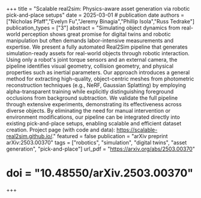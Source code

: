 +++
title = "Scalable real2sim: Physics-aware asset generation via robotic pick-and-place setups"
date = 2025-03-01 # publication date
authors = ["Nicholas Pfaff","Evelyn Fu","Jeremy Binagia","Phillip Isola","Russ Tedrake"]
publication_types = ["3"]
abstract = "Simulating object dynamics from real-world perception shows great promise for digital twins and robotic manipulation but often demands labor-intensive measurements and expertise. We present a fully automated Real2Sim pipeline that generates simulation-ready assets for real-world objects through robotic interaction. Using only a robot's joint torque sensors and an external camera, the pipeline identifies visual geometry, collision geometry, and physical properties such as inertial parameters. Our approach introduces a general method for extracting high-quality, object-centric meshes from photometric reconstruction techniques (e.g., NeRF, Gaussian Splatting) by employing alpha-transparent training while explicitly distinguishing foreground occlusions from background subtraction. We validate the full pipeline through extensive experiments, demonstrating its effectiveness across diverse objects. By eliminating the need for manual intervention or environment modifications, our pipeline can be integrated directly into existing pick-and-place setups, enabling scalable and efficient dataset creation. Project page (with code and data): https://scalable-real2sim.github.io/."
featured = false
publication = "arXiv preprint arXiv:2503.00370"
tags = ["robotics", "simulation", "digital twins", "asset generation", "pick-and-place"]
url_pdf = "https://arxiv.org/abs/2503.00370"
# doi = "10.48550/arXiv.2503.00370"
+++
